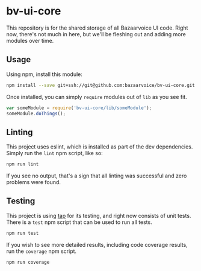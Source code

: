 # bv-ui-core

This repository is for the shared storage of all Bazaarvoice UI code. Right now, there's not much in here, but we'll be fleshing out and adding more modules over time.

## Usage

Using npm, install this module:

```bash
npm install --save git+ssh://git@github.com:bazaarvoice/bv-ui-core.git
```

Once installed, you can simply `require` modules out of `lib` as you see fit.

```javascript
var someModule = require('bv-ui-core/lib/someModule');
someModule.doThings();
```

## Linting

This project uses eslint, which is installed as part of the dev dependencies. Simply run the `lint` npm script, like so:

```bash
npm run lint
```

If you see no output, that's a sign that all linting was successful and zero problems were found.

## Testing

This project is using [tap](https://github.com/isaacs/node-tap) for its testing, and right now consists of unit tests. There is a `test` npm script that can be used to run all tests.

```bash
npm run test
```

If you wish to see more detailed results, including code coverage results, run the `coverage` npm script.

```bash
npm run coverage
```
